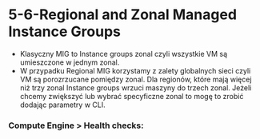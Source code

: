 # 5-6-Regional and Zonal Managed Instance Groups

- Klasyczny MIG to Instance groups zonal czyli wszystkie VM są umieszczone w jednym zonal.
- W przypadku Regional MIG korzystamy z zalety globalnych sieci czyli VM są porozrzucane pomiędzy zonal. Dla regionów, które mają więcej niż trzy zonal Instance groups wrzuci maszyny do trzech zonal. Jeżeli chcemy zwiększyć lub wybrać specyficzne zonal to mogę to zrobić dodając parametry w CLI.

### Compute Engine > Health checks:
